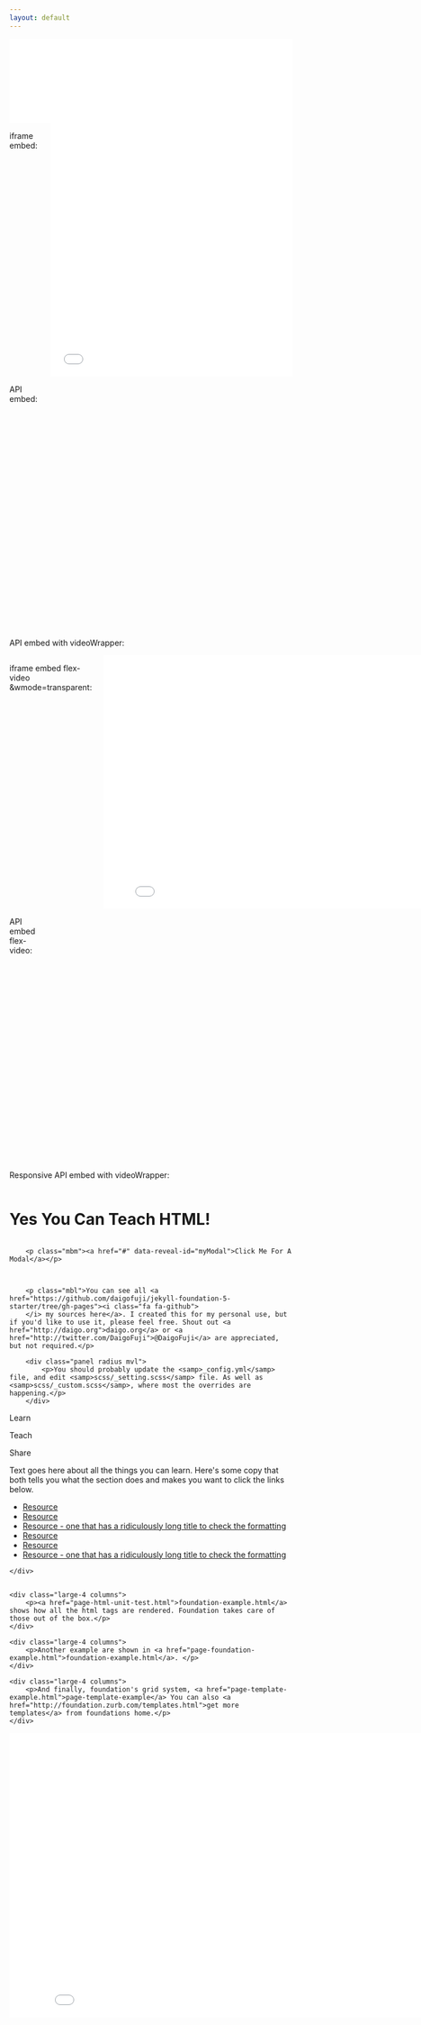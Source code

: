 ```yaml
---
layout: default
---
```


<div class="row">
  <div class="flex-video widescreen">
    <iframe src="//fast.wistia.net/embed/iframe/kwzz7zs1jp?videoFoam=true" allowtransparency="true" frameborder="0" scrolling="no" class="wistia_embed" name="wistia_embed" allowfullscreen mozallowfullscreen webkitallowfullscreen oallowfullscreen msallowfullscreen width="100%" height="auto"></iframe><script src="//fast.wistia.net/assets/external/iframe-api-v1.js"></script>
  </div>
</div>
<div class="row">
  <div class="small-12 columns text-center">
  <p>iframe embed:</p>
  <iframe src="//fast.wistia.net/embed/playlists/6uk05v0nmc?media_0_0%5BautoPlay%5D=false&media_0_0%5BcontrolsVisibleOnLoad%5D=false&theme=tab&version=v1&videoOptions%5BautoPlay%5D=true&videoOptions%5BvideoHeight%5D=450&videoOptions%5BvideoWidth%5D=800&videoOptions%5BvolumeControl%5D=true" allowtransparency="true" frameborder="0" scrolling="no" class="wistia_playlist" name="wistia_playlist" allowfullscreen mozallowfullscreen webkitallowfullscreen oallowfullscreen msallowfullscreen width="800" height="450"></iframe>
  </div>
</div>
<div class="row">
  <div class="small-12 columns text-center">
  <p>API embed:</p>
    <div id="wistia_6uk05v0nmc" class="wistia_embed" style="width:800px;height:450px;" data-video-width="800" data-video-height="450">&nbsp;</div>
    <script charset="ISO-8859-1" src="//fast.wistia.com/assets/external/playlist-v1.js"></script>
    <script>
    wistiaPlaylist = Wistia.playlist("6uk05v0nmc", {
      version: "v1",
      theme: "tab",
      videoOptions: {
        volumeControl: true,
        autoPlay: true,
        videoWidth: "800",
        videoHeight: "450"
      },
      media_0_0: {
        autoPlay: false,
        controlsVisibleOnLoad: false
      }
    });
    </script>
  </div>
</div>
<div class="row">
  <div class="small-12 columns text-center">
  <p>API embed with videoWrapper:</p>
  <div class="videoWrapper wideScreen">
  <div class="videoPadding">
    <div id="wistia_6uk05v0nmc" class="wistia_embed" data-video-width="800" data-video-height="450">&nbsp;</div>
    <script charset="ISO-8859-1" src="//fast.wistia.com/assets/external/playlist-v1.js"></script>
    <script>
    wistiaPlaylist1 = Wistia.playlist("6uk05v0nmc", {
      version: "v1",
      theme: "tab",
      videoOptions: {
        volumeControl: true,
        autoPlay: true,
        videoWidth: "800",
        videoHeight: "450"
      },
      media_0_0: {
        autoPlay: false,
        controlsVisibleOnLoad: false
      }
    });
    </script>
    </div>
    </div>
  </div>
</div>
<div class="row">
  <div class="small-12 columns text-center">
  <p>iframe embed flex-video &amp;wmode=transparent:</p>
    <div class="flex-video">
      <iframe src="//fast.wistia.net/embed/playlists/6uk05v0nmc?media_0_0%5BautoPlay%5D=false&media_0_0%5BcontrolsVisibleOnLoad%5D=false&theme=tab&version=v1&videoOptions%5BautoPlay%5D=true&videoOptions%5BvideoHeight%5D=450&videoOptions%5BvideoWidth%5D=800&videoOptions%5BvolumeControl%5D=true&wmode=transparent" allowtransparency="true" frameborder="0" scrolling="no" class="wistia_playlist" name="wistia_playlist" allowfullscreen mozallowfullscreen webkitallowfullscreen oallowfullscreen msallowfullscreen width="800" height="450"></iframe>
    </div>
  </div>
</div>
<div class="row">
  <div class="small-12 columns text-center">
    <p>API embed flex-video:</p>
    <div class="flex-video">
      <div id="wistia_6uk05v0nmc" class="wistia_embed" style="width:800px;height:450px;" data-video-width="800" data-video-height="450">&nbsp;</div>
      <script charset="ISO-8859-1" src="//fast.wistia.com/assets/external/playlist-v1.js"></script>
      <script>
      wistiaPlaylist = Wistia.playlist("6uk05v0nmc", {
      version: "v1",
      theme: "tab",
      videoOptions: {
      volumeControl: true,
      autoPlay: true,
      videoWidth: "800",
      videoHeight: "450"
      },
      media_0_0: {
      autoPlay: false,
      controlsVisibleOnLoad: false
      }
      });
      </script>
      </div>
  </div>
</div>
<div class="row">
  <div class="small-12 columns text-center">
    <p>Responsive API embed with videoWrapper:</p>
    <div class="videoWrapper wideScreen">
        <div class="videoPadding">
          <!-- Note that the inline width and height styles have been removed. -->
          <div id="wistia_6uk05v0nmc" class="wistia_playlist"></div>
          <script charset="ISO-8859-1" src="//fast.wistia.com/assets/external/E-v1.js"></script>
          <script>
          wistiaPlaylist = Wistia.playlist("6uk05v0nmc", {
          version: "v1",
          theme: "tab",
          videoOptions: {
            volumeControl: true,
            autoPlay: true,
            videoWidth: "800",
            videoHeight: "450"
          },
          media_0_0: {
            autoPlay: false,
            controlsVisibleOnLoad: false
          }
          });
          </script>
        </div>
    </div>
  </div>
</div>

<div class="row">
<h1 class="mvl small-centered text-center">Yes You Can Teach HTML!</h1>
</div>
<div class="row">
	<div class="medium-9 large-7 small-centered column">
		
		<p class="mbm"><a href="#" data-reveal-id="myModal">Click Me For A Modal</a></p>
    
    

		<p class="mbl">You can see all <a href="https://github.com/daigofuji/jekyll-foundation-5-starter/tree/gh-pages"><i class="fa fa-github"> 	
		</i> my sources here</a>. I created this for my personal use, but if you'd like to use it, please feel free. Shout out <a href="http://daigo.org">daigo.org</a> or <a href="http://twitter.com/DaigoFuji">@DaigoFuji</a> are appreciated, but not required.</p>

		<div class="panel radius mvl">
			<p>You should probably update the <samp>_config.yml</samp> file, and edit <samp>scss/_setting.scss</samp> file. As well as <samp>scss/_custom.scss</samp>, where most the overrides are happening.</p>
		</div>
Learn

Teach

Share


Text goes here about all the things you can learn.  Here's some copy that both tells you what the section does and makes you want to click the links below.

<ul class="small-block-grid-1 medium-block-grid-3 text-center" markdown="1">
<li><a href="#" data-reveal-id="myModal">Resource</a></li>
<li><a href="#" data-reveal-id="myModal">Resource</a></li>
<li><a href="#" data-reveal-id="myModal">Resource - one that has a ridiculously long title to check the formatting</a></li>
<li><a href="#" data-reveal-id="myModal">Resource</a></li>
<li><a href="#" data-reveal-id="myModal">Resource</a></li>
<li><a href="#" data-reveal-id="myModal">Resource - one that has a ridiculously long title to check the formatting</a></li>
</ul>

	</div>
</div>


<div class="row"> 

	<div class="large-4 columns">
		<p><a href="page-html-unit-test.html">foundation-example.html</a> shows how all the html tags are rendered. Foundation takes care of those out of the box.</p>
	</div>

	<div class="large-4 columns">
		<p>Another example are shown in <a href="page-foundation-example.html">foundation-example.html</a>. </p>
	</div>

	<div class="large-4 columns">
		<p>And finally, foundation's grid system, <a href="page-template-example.html">page-template-example</a> You can also <a href="http://foundation.zurb.com/templates.html">get more templates</a> from foundations home.</p>
	</div>

</div>
<div class="row">
<div class="small-11 small-centered columns">
<div class="flex-video">
<iframe src="//fast.wistia.net/embed/playlists/6uk05v0nmc?media_0_0%5BautoPlay%5D=false&media_0_0%5BcontrolsVisibleOnLoad%5D=false&plugin%5Bsocialbar-v1%5D%5BbadgeImage%5D=http%3A%2F%2Fembed.wistia.com%2Fdeliveries%2F29ff03eee9d9849e4a9d5ee2582081e6cb01de96.jpg%3Fimage_crop_resized%3D100x20&plugin%5Bsocialbar-v1%5D%5BbadgeUrl%5D=http%3A%2F%2Ftrinket.io%2Fimg%2Ftrinket-logo.png&plugin%5Bsocialbar-v1%5D%5Bbuttons%5D=twitter&plugin%5Bsocialbar-v1%5D%5Blogo%5D=true&theme=tab&version=v1&videoOptions%5BautoPlay%5D=true&videoOptions%5BvideoHeight%5D=478&videoOptions%5BvideoWidth%5D=850&videoOptions%5BvolumeControl%5D=true" allowtransparency="true" frameborder="0" scrolling="no" class="wistia_playlist" name="wistia_playlist" allowfullscreen mozallowfullscreen webkitallowfullscreen oallowfullscreen msallowfullscreen width="850" height="505"></iframe>
</div>
</div>
</div>